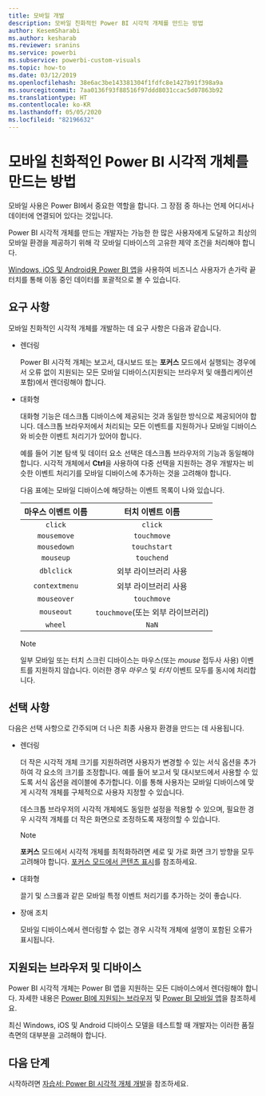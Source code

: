 ```yaml
---
title: 모바일 개발
description: 모바일 친화적인 Power BI 시각적 개체를 만드는 방법
author: KesemSharabi
ms.author: kesharab
ms.reviewer: sranins
ms.service: powerbi
ms.subservice: powerbi-custom-visuals
ms.topic: how-to
ms.date: 03/12/2019
ms.openlocfilehash: 38e6ac3be143381304f1fdfc8e1427b91f398a9a
ms.sourcegitcommit: 7aa0136f93f88516f97ddd8031ccac5d07863b92
ms.translationtype: HT
ms.contentlocale: ko-KR
ms.lasthandoff: 05/05/2020
ms.locfileid: "82196632"
---
```

# <a name="how-to-create-mobile-friendly-power-bi-visuals"></a>모바일 친화적인 Power BI 시각적 개체를 만드는 방법
모바일 사용은 Power BI에서 중요한 역할을 합니다. 그 장점 중 하나는 언제 어디서나 데이터에 연결되어 있다는 것입니다.

Power BI 시각적 개체를 만드는 개발자는 가능한 한 많은 사용자에게 도달하고 최상의 모바일 환경을 제공하기 위해 각 모바일 디바이스의 고유한 제약 조건을 처리해야 합니다.

[Windows, iOS 및 Android용 Power BI 앱](/power-bi/consumer/mobile/mobile-apps-for-mobile-devices)을 사용하여 비즈니스 사용자가 손가락 끝 터치를 통해 이동 중인 데이터를 포괄적으로 볼 수 있습니다.

## <a name="requirements"></a>요구 사항

모바일 친화적인 시각적 개체를 개발하는 데 요구 사항은 다음과 같습니다.

- 렌더링

  Power BI 시각적 개체는 보고서, 대시보드 또는 **포커스** 모드에서 실행되는 경우에서 오류 없이 지원되는 모든 모바일 디바이스(지원되는 브라우저 및 애플리케이션 포함)에서 렌더링해야 합니다. 

- 대화형

  대화형 기능은 데스크톱 디바이스에 제공되는 것과 동일한 방식으로 제공되어야 합니다. 데스크톱 브라우저에서 처리되는 모든 이벤트를 지원하거나 모바일 디바이스와 비슷한 이벤트 처리기가 있어야 합니다.
  
  예를 들어 기본 탐색 및 데이터 요소 선택은 데스크톱 브라우저의 기능과 동일해야 합니다. 시각적 개체에서 **Ctrl**을 사용하여 다중 선택을 지원하는 경우 개발자는 비슷한 이벤트 처리기를 모바일 디바이스에 추가하는 것을 고려해야 합니다.

  다음 표에는 모바일 디바이스에 해당하는 이벤트 목록이 나와 있습니다.

  | 마우스 이벤트 이름 | 터치 이벤트 이름 |
  |:----------------:|:----------------:|
  | `click` | `click` |
  | `mousemove` | `touchmove` |
  | `mousedown` | `touchstart` |
  | `mouseup` | `touchend` |
  | `dblclick` | 외부 라이브러리 사용 |
  | `contextmenu` | 외부 라이브러리 사용 |
  | `mouseover` | `touchmove` |
  | `mouseout` | `touchmove`(또는 외부 라이브러리) |
  | `wheel` | `NaN` |

  > [!NOTE]
  > 일부 모바일 또는 터치 스크린 디바이스는 마우스(또는 *mouse* 접두사 사용) 이벤트를 지원하지 않습니다. 이러한 경우 *마우스* 및 *터치* 이벤트 모두를 동시에 처리합니다.

## <a name="optional"></a>선택 사항
다음은 선택 사항으로 간주되며 더 나은 최종 사용자 환경을 만드는 데 사용됩니다.

- 렌더링

  더 작은 시각적 개체 크기를 지원하려면 사용자가 변경할 수 있는 서식 옵션을 추가하여 각 요소의 크기를 조정합니다. 예를 들어 보고서 및 대시보드에서 사용할 수 있도록 서식 옵션을 레이블에 추가합니다. 이를 통해 사용자는 모바일 디바이스에 맞게 시각적 개체를 구체적으로 사용자 지정할 수 있습니다.
  
  데스크톱 브라우저의 시각적 개체에도 동일한 설정을 적용할 수 있으며, 필요한 경우 시각적 개체를 더 작은 화면으로 조정하도록 재정의할 수 있습니다.

  > [!NOTE]
  > **포커스** 모드에서 시각적 개체를 최적화하려면 세로 및 가로 화면 크기 방향을 모두 고려해야 합니다. [포커스 모드에서 콘텐츠 표시](/power-bi/consumer/end-user-focus)를 참조하세요.

- 대화형

  끌기 및 스크롤과 같은 모바일 특정 이벤트 처리기를 추가하는 것이 좋습니다.

- 장애 조치 

  모바일 디바이스에서 렌더링할 수 없는 경우 시각적 개체에 설명이 포함된 오류가 표시됩니다.

## <a name="supported-browsers-and-devices"></a>지원되는 브라우저 및 디바이스
Power BI 시각적 개체는 Power BI 앱을 지원하는 모든 디바이스에서 렌더링해야 합니다. 자세한 내용은 [Power BI에 지원되는 브라우저](/power-bi/power-bi-browsers) 및 [Power BI 모바일 앱](/power-bi/consumer/mobile/mobile-apps-for-mobile-devices)을 참조하세요.

최신 Windows, iOS 및 Android 디바이스 모델을 테스트할 때 개발자는 이러한 품질 측면의 대부분을 고려해야 합니다.

## <a name="next-steps"></a>다음 단계
시작하려면 [자습서: Power BI 시각적 개체 개발](/power-bi/developer/visuals/custom-visual-develop-tutorial)을 참조하세요.
